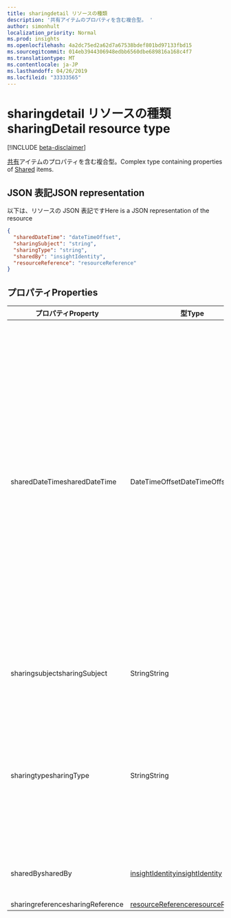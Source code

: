 ```yaml
---
title: sharingdetail リソースの種類
description: '共有アイテムのプロパティを含む複合型。 '
author: simonhult
localization_priority: Normal
ms.prod: insights
ms.openlocfilehash: 4a2dc75ed2a62d7a67538bdef801bd97133fbd15
ms.sourcegitcommit: 014eb3944306948edbb6560dbe689816a168c4f7
ms.translationtype: MT
ms.contentlocale: ja-JP
ms.lasthandoff: 04/26/2019
ms.locfileid: "33333565"
---
```

# <a name="sharingdetail-resource-type"></a><span data-ttu-id="1d3ea-103">sharingdetail リソースの種類</span><span class="sxs-lookup"><span data-stu-id="1d3ea-103">sharingDetail resource type</span></span>

[!INCLUDE [beta-disclaimer](../../includes/beta-disclaimer.md)]

<span data-ttu-id="1d3ea-104">[共有](insights-shared.md)アイテムのプロパティを含む複合型。</span><span class="sxs-lookup"><span data-stu-id="1d3ea-104">Complex type containing properties of [Shared](insights-shared.md) items.</span></span> 

## <a name="json-representation"></a><span data-ttu-id="1d3ea-105">JSON 表記</span><span class="sxs-lookup"><span data-stu-id="1d3ea-105">JSON representation</span></span>
<span data-ttu-id="1d3ea-106">以下は、リソースの JSON 表記です</span><span class="sxs-lookup"><span data-stu-id="1d3ea-106">Here is a JSON representation of the resource</span></span>
<!-- {
  "blockType": "resource",
  "optionalProperties": [

  ],
  "@odata.type": "microsoft.graph.sharingDetail"
}-->
```json
{
  "sharedDateTime": "dateTimeOffset",
  "sharingSubject": "string",
  "sharingType": "string",
  "sharedBy": "insightIdentity",
  "resourceReference": "resourceReference"
}
```

## <a name="properties"></a><span data-ttu-id="1d3ea-107">プロパティ</span><span class="sxs-lookup"><span data-stu-id="1d3ea-107">Properties</span></span>

| <span data-ttu-id="1d3ea-108">プロパティ</span><span class="sxs-lookup"><span data-stu-id="1d3ea-108">Property</span></span>              | <span data-ttu-id="1d3ea-109">型</span><span class="sxs-lookup"><span data-stu-id="1d3ea-109">Type</span></span>          | <span data-ttu-id="1d3ea-110">説明</span><span class="sxs-lookup"><span data-stu-id="1d3ea-110">Description</span></span>  |
| -------------         |-----------    | -------------|
| <span data-ttu-id="1d3ea-111">sharedDateTime</span><span class="sxs-lookup"><span data-stu-id="1d3ea-111">sharedDateTime</span></span>        | <span data-ttu-id="1d3ea-112">DateTimeOffset</span><span class="sxs-lookup"><span data-stu-id="1d3ea-112">DateTimeOffset</span></span>| <span data-ttu-id="1d3ea-113">ファイルが最後に共有された日付と時刻。</span><span class="sxs-lookup"><span data-stu-id="1d3ea-113">The date and time the file was last shared.</span></span> <span data-ttu-id="1d3ea-114">Timestamp は、ISO 8601 形式を使用した日付と時刻の情報を表し、必ず UTC 時間です。</span><span class="sxs-lookup"><span data-stu-id="1d3ea-114">The timestamp represents date and time information using ISO 8601 format and is always in UTC time.</span></span> <span data-ttu-id="1d3ea-115">たとえば、2014 年 1 月 1 日午前 0 時 (UTC) は、次のようになります。`2014-01-01T00:00:00Z`</span><span class="sxs-lookup"><span data-stu-id="1d3ea-115">For example, midnight UTC on Jan 1, 2014 would look like this: `2014-01-01T00:00:00Z`.</span></span> <span data-ttu-id="1d3ea-116">読み取り専用です。</span><span class="sxs-lookup"><span data-stu-id="1d3ea-116">Read-only.</span></span>  |
| <span data-ttu-id="1d3ea-117">sharingsubject</span><span class="sxs-lookup"><span data-stu-id="1d3ea-117">sharingSubject</span></span>        | <span data-ttu-id="1d3ea-118">String</span><span class="sxs-lookup"><span data-stu-id="1d3ea-118">String</span></span>          | <span data-ttu-id="1d3ea-119">ドキュメントが共有された件名。</span><span class="sxs-lookup"><span data-stu-id="1d3ea-119">The subject with which the document was shared.</span></span> |
| <span data-ttu-id="1d3ea-120">sharingtype</span><span class="sxs-lookup"><span data-stu-id="1d3ea-120">sharingType</span></span>             | <span data-ttu-id="1d3ea-121">String</span><span class="sxs-lookup"><span data-stu-id="1d3ea-121">String</span></span>        | <span data-ttu-id="1d3ea-122">ドキュメントの共有方法を指定します。これは、"リンク"、"添付ファイル"、"グループ"、"Site" で指定できます。</span><span class="sxs-lookup"><span data-stu-id="1d3ea-122">Determines the way the document was shared, can be by a "Link", "Attachment", "Group", "Site".</span></span>     |
| <span data-ttu-id="1d3ea-123">sharedBy</span><span class="sxs-lookup"><span data-stu-id="1d3ea-123">sharedBy</span></span>                | [<span data-ttu-id="1d3ea-124">insightIdentity</span><span class="sxs-lookup"><span data-stu-id="1d3ea-124">insightIdentity</span></span>](insights-insightidentity.md)      | <span data-ttu-id="1d3ea-125">ドキュメントを共有したユーザー。</span><span class="sxs-lookup"><span data-stu-id="1d3ea-125">The user who shared the document.</span></span>  |
| <span data-ttu-id="1d3ea-126">sharingreference</span><span class="sxs-lookup"><span data-stu-id="1d3ea-126">sharingReference</span></span>        | [<span data-ttu-id="1d3ea-127">resourceReference</span><span class="sxs-lookup"><span data-stu-id="1d3ea-127">resourceReference</span></span>](insights-resourcereference.md)      |  |
